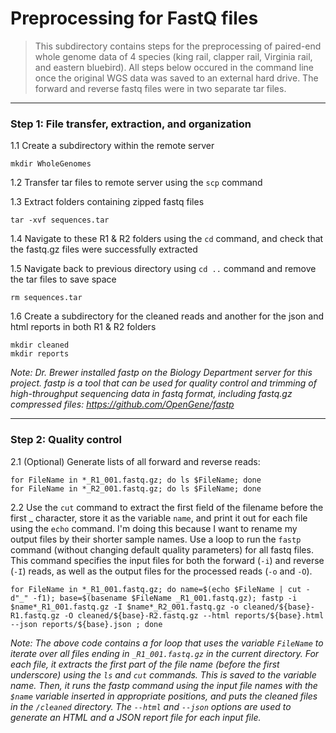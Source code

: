 # Preprocessing for FastQ files
> This subdirectory contains steps for the preprocessing of paired-end whole genome data of 4 species (king rail, clapper rail, Virginia rail, and eastern bluebird). All steps below occured in the command line once the original WGS data was saved to an external hard drive. The forward and reverse fastq files were in two separate tar files.
---
### Step 1: File transfer, extraction, and organization

1.1 Create a subdirectory within the remote server
```
mkdir WholeGenomes 
```
1.2 Transfer tar files to remote server using the `scp` command

1.3 Extract folders containing zipped fastq files 
```
tar -xvf sequences.tar
```
1.4 Navigate to these R1 & R2 folders using the `cd` command, and check that the fastq.gz files were successfully extracted

1.5 Navigate back to previous directory using `cd ..` command and remove the tar files to save space
```
rm sequences.tar
```
1.6 Create a subdirectory for the cleaned reads and another for the json and html reports in both R1 & R2 folders
```
mkdir cleaned
mkdir reports
```
*Note: Dr. Brewer installed fastp on the Biology Department server for this project. fastp is a tool that can be used for quality control and trimming of high-throughput sequencing data in fastq format, including fastq.gz compressed files: https://github.com/OpenGene/fastp*

---
### Step 2: Quality control

2.1 (Optional) Generate lists of all forward and reverse reads: 
```
for FileName in *_R1_001.fastq.gz; do ls $FileName; done   
for FileName in *_R2_001.fastq.gz; do ls $FileName; done 
```
2.2 Use the `cut` command to extract the first field of the filename before the first _ character, store it as the variable `name`, and print it out for each file using the `echo` command. I'm doing this because I want to rename my output files by their shorter sample names. Use a loop to run the `fastp` command (without changing default quality parameters) for all fastq files. This command specifies the input files for both the forward (`-i`) and reverse (`-I`) reads, as well as the output files for the processed reads (`-o` and `-O`).  
```
for FileName in *_R1_001.fastq.gz; do name=$(echo $FileName | cut -d"_" -f1); base=$(basename $FileName _R1_001.fastq.gz); fastp -i $name*_R1_001.fastq.gz -I $name*_R2_001.fastq.gz -o cleaned/${base}-R1.fastq.gz -O cleaned/${base}-R2.fastq.gz --html reports/${base}.html --json reports/${base}.json ; done

```
*Note: The above code contains a for loop that uses the variable `FileName` to iterate over all files ending in `_R1_001.fastq.gz` in the current directory. For each file, it extracts the first part of the file name (before the first underscore) using the `ls` and `cut` commands. This is saved to the variable name. Then, it runs the fastp command using the input file names with the `$name` variable inserted in appropriate positions, and puts the cleaned files in the `/cleaned` directory. The `--html` and `--json` options are used to generate an HTML and a JSON report file for each input file.* 


